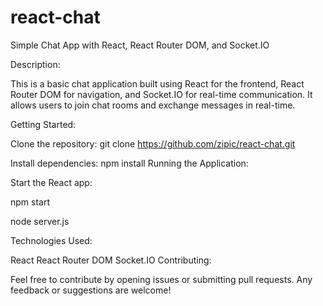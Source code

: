 # react-chat
Simple Chat App with React, React Router DOM, and Socket.IO

Description:

This is a basic chat application built using React for the frontend, React Router DOM for navigation, and Socket.IO for real-time communication. It allows users to join chat rooms and exchange messages in real-time.

Getting Started:

Clone the repository:
git clone https://github.com/zipic/react-chat.git

Install dependencies:
npm install
Running the Application:

Start the React app:

npm start

node server.js

Technologies Used:

React
React Router DOM
Socket.IO
Contributing:

Feel free to contribute by opening issues or submitting pull requests. Any feedback or suggestions are welcome!
